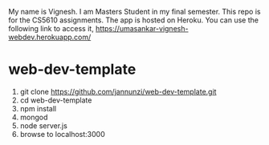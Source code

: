 My name is Vignesh. I am Masters Student in my final semester. This repo is for the CS5610  assignments. The app is hosted on Heroku. You can use the following link to access it,
https://umasankar-vignesh-webdev.herokuapp.com/

# web-dev-template

1. git clone https://github.com/jannunzi/web-dev-template.git
1. cd web-dev-template
1. npm install
1. mongod
1. node server.js
1. browse to localhost:3000
